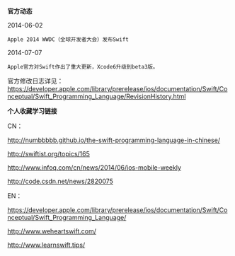 **官方动态**

2014-06-02

	Apple 2014 WWDC（全球开发者大会）发布Swift

2014-07-07

	Apple官方对Swift作出了重大更新，Xcode6升级到beta3版。

官方修改日志详见：<a href="https://developer.apple.com/library/prerelease/ios/documentation/Swift/Conceptual/Swift_Programming_Language/RevisionHistory.html">https://developer.apple.com/library/prerelease/ios/documentation/Swift/Conceptual/Swift_Programming_Language/RevisionHistory.html</a>


**个人收藏学习链接**

CN：

<a href="http://numbbbbb.github.io/the-swift-programming-language-in-chinese/">http://numbbbbb.github.io/the-swift-programming-language-in-chinese/</a>

<a href="http://swiftist.org/topics/165">http://swiftist.org/topics/165</a>

<a href="http://www.infoq.com/cn/news/2014/06/ios-mobile-weekly">http://www.infoq.com/cn/news/2014/06/ios-mobile-weekly</a>

<a href="http://code.csdn.net/news/2820075">http://code.csdn.net/news/2820075</a>

EN：

<a href="https://developer.apple.com/library/prerelease/ios/documentation/Swift/Conceptual/Swift_Programming_Language/">https://developer.apple.com/library/prerelease/ios/documentation/Swift/Conceptual/Swift_Programming_Language/</a>

<a href="http://www.weheartswift.com/">http://www.weheartswift.com/</a>

<a href="http://www.learnswift.tips">http://www.learnswift.tips/</a>
